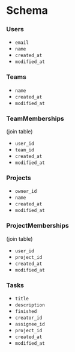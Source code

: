 # Schema

### Users
* `email`
* `name`
* `created_at`
* `modified_at`

### Teams
* `name`
* `created_at`
* `modified_at`

### TeamMemberships
(join table)
* `user_id`
* `team_id`
* `created_at`
* `modified_at`

### Projects
* `owner_id`
* `name`
* `created_at`
* `modified_at`

### ProjectMemberships
(join table)
* `user_id`
* `project_id`
* `created_at`
* `modified_at`

### Tasks
* `title`
* `description`
* `finished`
* `creator_id`
* `assignee_id`
* `project_id`
* `created_at`
* `modified_at`

